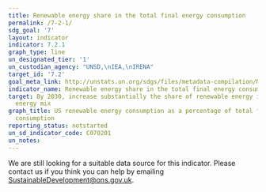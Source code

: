 ```yaml
---
title: Renewable energy share in the total final energy consumption
permalink: /7-2-1/
sdg_goal: '7'
layout: indicator
indicator: 7.2.1
graph_type: line
un_designated_tier: '1'
un_custodian_agency: "UNSD,\nIEA,\nIRENA"
target_id: '7.2'
goal_meta_link: http://unstats.un.org/sdgs/files/metadata-compilation/Metadata-Goal-7.pdf
indicator_name: Renewable energy share in the total final energy consumption
target: By 2030, increase substantially the share of renewable energy in the global
  energy mix
graph_title: US renewable energy consumption as a percentage of total final energy
  consumption
reporting_status: notstarted
un_sd_indicator_code: C070201
un_notes:
---
```


We are still looking for a suitable data source for this indicator. Please contact us if you think you can help by emailing <a href="mailto:SustainableDevelopment@ons.gov.uk">SustainableDevelopment@ons.gov.uk</a>.


